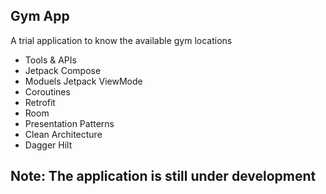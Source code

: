 ## Gym App
 A trial application to know the available gym locations

- Tools & APIs
- Jetpack Compose
- Moduels Jetpack ViewMode
- Coroutines
- Retrofit
- Room
- Presentation Patterns
- Clean Architecture
- Dagger Hilt
  
## Note: The application is still under development 
